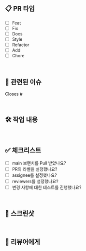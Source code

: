 ## 📋 PR 타입
- [ ] Feat
- [ ] Fix
- [ ] Docs
- [ ] Style
- [ ] Refactor
- [ ] Add
- [ ] Chore

<br>

## 🔗 관련된 이슈
Closes #

<br>

## 🛠️ 작업 내용
<br>

## ✅ 체크리스트
- [ ] main 브랜치를 Pull 받았나요?
- [ ] PR의 라벨을 설정했나요?
- [ ] assignee를 설정했나요?
- [ ] reviewers를 설정했나요?
- [ ] 변경 사항에 대한 테스트를 진행했나요?

<br>

## 📸 스크린샷
<br>

## 💬 리뷰어에게
